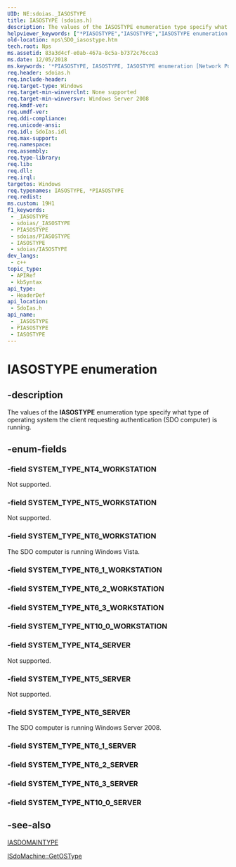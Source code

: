```yaml
---
UID: NE:sdoias._IASOSTYPE
title: IASOSTYPE (sdoias.h)
description: The values of the IASOSTYPE enumeration type specify what type of operating system the client requesting authentication (SDO computer) is running.
helpviewer_keywords: ["*PIASOSTYPE","IASOSTYPE","IASOSTYPE enumeration [Network Policy Server]","PIASOSTYPE","PIASOSTYPE enumeration pointer [Network Policy Server]","SYSTEM_TYPE_NT4_SERVER","SYSTEM_TYPE_NT4_WORKSTATION","SYSTEM_TYPE_NT5_SERVER","SYSTEM_TYPE_NT5_WORKSTATION","SYSTEM_TYPE_NT6_SERVER","SYSTEM_TYPE_NT6_WORKSTATION","_sdo_iasostype","nps.SDO_iasostype","sdo.iasostype","sdoias/IASOSTYPE","sdoias/PIASOSTYPE","sdoias/SYSTEM_TYPE_NT4_SERVER","sdoias/SYSTEM_TYPE_NT4_WORKSTATION","sdoias/SYSTEM_TYPE_NT5_SERVER","sdoias/SYSTEM_TYPE_NT5_WORKSTATION","sdoias/SYSTEM_TYPE_NT6_SERVER","sdoias/SYSTEM_TYPE_NT6_WORKSTATION"]
old-location: nps\SDO_iasostype.htm
tech.root: Nps
ms.assetid: 83a3d4cf-e0ab-467a-8c5a-b7372c76cca3
ms.date: 12/05/2018
ms.keywords: '*PIASOSTYPE, IASOSTYPE, IASOSTYPE enumeration [Network Policy Server], PIASOSTYPE, PIASOSTYPE enumeration pointer [Network Policy Server], SYSTEM_TYPE_NT4_SERVER, SYSTEM_TYPE_NT4_WORKSTATION, SYSTEM_TYPE_NT5_SERVER, SYSTEM_TYPE_NT5_WORKSTATION, SYSTEM_TYPE_NT6_SERVER, SYSTEM_TYPE_NT6_WORKSTATION, _sdo_iasostype, nps.SDO_iasostype, sdo.iasostype, sdoias/IASOSTYPE, sdoias/PIASOSTYPE, sdoias/SYSTEM_TYPE_NT4_SERVER, sdoias/SYSTEM_TYPE_NT4_WORKSTATION, sdoias/SYSTEM_TYPE_NT5_SERVER, sdoias/SYSTEM_TYPE_NT5_WORKSTATION, sdoias/SYSTEM_TYPE_NT6_SERVER, sdoias/SYSTEM_TYPE_NT6_WORKSTATION'
req.header: sdoias.h
req.include-header: 
req.target-type: Windows
req.target-min-winverclnt: None supported
req.target-min-winversvr: Windows Server 2008
req.kmdf-ver: 
req.umdf-ver: 
req.ddi-compliance: 
req.unicode-ansi: 
req.idl: SdoIas.idl
req.max-support: 
req.namespace: 
req.assembly: 
req.type-library: 
req.lib: 
req.dll: 
req.irql: 
targetos: Windows
req.typenames: IASOSTYPE, *PIASOSTYPE
req.redist: 
ms.custom: 19H1
f1_keywords:
 - _IASOSTYPE
 - sdoias/_IASOSTYPE
 - PIASOSTYPE
 - sdoias/PIASOSTYPE
 - IASOSTYPE
 - sdoias/IASOSTYPE
dev_langs:
 - c++
topic_type:
 - APIRef
 - kbSyntax
api_type:
 - HeaderDef
api_location:
 - SdoIas.h
api_name:
 - _IASOSTYPE
 - PIASOSTYPE
 - IASOSTYPE
---
```


# IASOSTYPE enumeration


## -description

The values of the <b>IASOSTYPE</b> enumeration type specify what type of operating system the client requesting authentication (SDO computer) is running.

## -enum-fields

### -field SYSTEM_TYPE_NT4_WORKSTATION

Not supported.

### -field SYSTEM_TYPE_NT5_WORKSTATION

Not supported.

### -field SYSTEM_TYPE_NT6_WORKSTATION

The SDO computer is running Windows Vista.

### -field SYSTEM_TYPE_NT6_1_WORKSTATION

### -field SYSTEM_TYPE_NT6_2_WORKSTATION

### -field SYSTEM_TYPE_NT6_3_WORKSTATION

### -field SYSTEM_TYPE_NT10_0_WORKSTATION

### -field SYSTEM_TYPE_NT4_SERVER

Not supported.

### -field SYSTEM_TYPE_NT5_SERVER

Not supported.

### -field SYSTEM_TYPE_NT6_SERVER

The SDO computer is running Windows Server 2008.

### -field SYSTEM_TYPE_NT6_1_SERVER

### -field SYSTEM_TYPE_NT6_2_SERVER

### -field SYSTEM_TYPE_NT6_3_SERVER

### -field SYSTEM_TYPE_NT10_0_SERVER

## -see-also

<a href="/windows/win32/api/sdoias/ne-sdoias-iasdomaintype">IASDOMAINTYPE</a>



<a href="/windows/desktop/api/sdoias/nf-sdoias-isdomachine-getostype">ISdoMachine::GetOSType</a>

